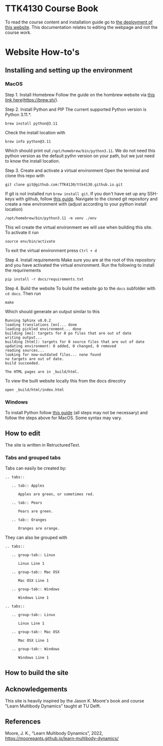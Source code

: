 # TTK4130 Course Book

To read the course content and installation guide go to [the deployment of this website](https://ttk4130.github.io). This documentation relates to editing the webpage and not the course work.

# Website How-to's

## Installing and setting up the environment 

### MacOS

Step 1. Install Homebrew
Follow the guide on the hombrew website via [this link here](https://brew.sh/)(https://brew.sh/).

Step 2. Install Python and PIP
The current supported Python version is Python 3.11.*. 
```
brew install python@3.11
```
Check the install location with 
```
brew info python@3.11
```
Which should print out `/opt/homebrew/bin/python3.11`. We do not need this python version as the default pythn version on your path, but we just need to know the install location.

Step 3. Create and activate a virtual environment
Open the terminal and clone this repo with
```
git clone git@github.com:TTK4130/ttk4130.github.io.git
```
If git is not installed run `brew install git`. If you don't have set up any SSH-keys with github, follow [this guide](https://docs.github.com/en/authentication/connecting-to-github-with-ssh). Navigate to the cloned git repository and create a new environment with (adjust according to your python install location)
```
/opt/homebrew/bin/python3.11 -m venv ./env
```
This wil create the virtual environment we will use when building this site. To activate it run
```
source env/bin/activate
```
To exit the virtual environment press `Ctrl + d`

Step 4. Install requirements
Make sure you are at the root of this repository and you have activated the virtual environment. Run the following to install the requrirements
```
pip install -r docs/requirements.txt
```
Step 4. Build the website
To build the website go to the `docs` subfolder with `cd docs`. Then run
```
make
```
Which should generate an output similar to this
```
Running Sphinx v8.0.2
loading translations [en]... done
loading pickled environment... done
building [mo]: targets for 0 po files that are out of date
writing output... 
building [html]: targets for 0 source files that are out of date
updating environment: 0 added, 0 changed, 0 removed
reading sources... 
looking for now-outdated files... none found
no targets are out of date.
build succeeded.

The HTML pages are in _build/html.
```
To view the built website locally this from the docs direcotry
```
open _build/html/index.html 
```
 
### Windows
To install Python follow [this guide](https://learn.microsoft.com/en-us/windows/python/beginners) (all steps may not be necessary) and follow the steps above for MacOS. Some syntax may vary. 

## How to edit

The site is written in RetructuredText.

### Tabs and grouped tabs

Tabs can easily be created by:

```
.. tabs::

   .. tab:: Apples

      Apples are green, or sometimes red.

   .. tab:: Pears

      Pears are green.

   .. tab:: Oranges

      Oranges are orange.
```

They can also be grouped with
```
.. tabs::

   .. group-tab:: Linux

      Linux Line 1

   .. group-tab:: Mac OSX

      Mac OSX Line 1

   .. group-tab:: Windows

      Windows Line 1

.. tabs::

   .. group-tab:: Linux

      Linux Line 1

   .. group-tab:: Mac OSX

      Mac OSX Line 1

   .. group-tab:: Windows

      Windows Line 1
```

## How to build the site

## Acknowledgements

This site is heavily inspired by the Jason K. Moore's book and course "Learn Multibody Dynamics" taught at TU Delft.

## References

Moore, J. K., “Learn Multibody Dynamics”, 2022, https://moorepants.github.io/learn-multibody-dynamics/
